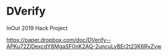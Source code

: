 # DVerify

InOut 2019 Hack Project

https://paper.dropbox.com/doc/DVerify--APKu72ZjDexcdY8MgaSF0nK2AQ-2uncuLyBEr2t23K6RyZyw
